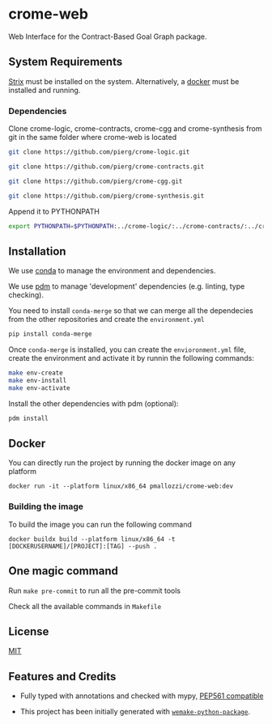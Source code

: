 # crome-web

Web Interface for the Contract-Based Goal Graph package.

## System Requirements

[Strix](https://strix.model.in.tum.de) must be installed on the system. Alternatively, a
[docker](https://www.docker.com) must be installed and running.

### Dependencies

Clone crome-logic, crome-contracts, crome-cgg and crome-synthesis from git in the same
folder where crome-web is located

```bash
git clone https://github.com/pierg/crome-logic.git
```

```bash
git clone https://github.com/pierg/crome-contracts.git
```

```bash
git clone https://github.com/pierg/crome-cgg.git
```

```bash
git clone https://github.com/pierg/crome-synthesis.git
```

Append it to PYTHONPATH

```bash
export PYTHONPATH=$PYTHONPATH:../crome-logic/:../crome-contracts/:../crome-cgg/:../crome-synthesis/
```

## Installation

We use
[conda](https://docs.conda.io/projects/conda/en/latest/user-guide/install/index.html) to
manage the environment and dependencies.

We use [pdm](https://github.com/pdm-project/pdm) to manage 'development' dependencies
(e.g. linting, type checking).


You need to install `conda-merge` so that we can merge all the dependecies from the other repositories and create the `environment.yml`
```bash
pip install conda-merge
```

Once `conda-merge` is installed, you can create the `envioronment.yml` file, create the environment and activate it by runnin the following commands:
```bash
make env-create
make env-install
make env-activate
```

Install the other dependencies with pdm (optional):

```bash
pdm install
```


## Docker

You can directly run the project by running the docker image on any platform

`docker run -it --platform linux/x86_64 pmallozzi/crome-web:dev`

### Building the image

To build the image you can run the following command

`docker buildx build --platform linux/x86_64 -t [DOCKERUSERNAME]/[PROJECT]:[TAG] --push .`

## One magic command

Run `make pre-commit` to run all the pre-commit tools

Check all the available commands in `Makefile`

## License

[MIT](https://github.com/piergiuseppe/crome-synthesis/blob/master/LICENSE)

## Features and Credits

- Fully typed with annotations and checked with mypy,
  [PEP561 compatible](https://www.python.org/dev/peps/pep-0o561/)

- This project has been initially generated with
  [`wemake-python-package`](https://github.com/wemake-services/wemake-python-package).

